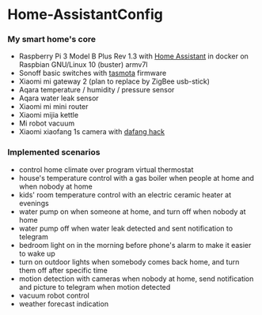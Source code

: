# Home-AssistantConfig
### My smart home's core  

  - Raspberry Pi 3 Model B Plus Rev 1.3 with [Home Assistant](https://www.home-assistant.io/) in docker on Raspbian GNU/Linux 10 (buster) armv7l 
  - Sonoff basic switches with [tasmota](https://github.com/arendst/Tasmota) firmware 
  - Xiaomi mi gateway 2 (plan to replace by ZigBee usb-stick)
  - Aqara temperature / humidity / pressure sensor
  - Aqara water leak sensor
  - Xiaomi mi mini router
  - Xiaomi mijia kettle
  - Mi robot vacuum
  - Xiaomi xiaofang 1s camera with [dafang hack](https://github.com/EliasKotlyar/Xiaomi-Dafang-Hacks)

### Implemented scenarios

  - control home climate over program virtual thermostat 
  - house's temperature control with a gas boiler when people at home and when nobody at home 
  - kids' room temperature control with an electric ceramic heater at evenings 
  - water pump on when someone at home,  and turn off when nobody at home
  - water pump off when water leak detected and sent notification to telegram 
  - bedroom light on in the morning before phone's alarm to make it easier to wake up
  - turn on outdoor lights when somebody comes back home, and turn them off after specific time 
  - motion detection with cameras when nobody at home, send notification and picture to telegram when motion detected 
  - vacuum robot control
  - weather forecast indication 

